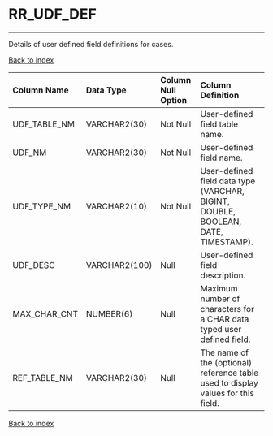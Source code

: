 # RR_UDF_DEF

---

Details of user defined field definitions for cases.

[Back to index](./index.md)

| Column Name   | Data Type     | Column Null Option   | Column Definition                                                                 |
|:--------------|:--------------|:---------------------|:----------------------------------------------------------------------------------|
| UDF_TABLE_NM  | VARCHAR2(30)  | Not Null             | User-defined field table name.                                                    |
| UDF_NM        | VARCHAR2(30)  | Not Null             | User-defined field name.                                                          |
| UDF_TYPE_NM   | VARCHAR2(10)  | Not Null             | User-defined field data type (VARCHAR, BIGINT, DOUBLE, BOOLEAN, DATE, TIMESTAMP). |
| UDF_DESC      | VARCHAR2(100) | Null                 | User-defined field description.                                                   |
| MAX_CHAR_CNT  | NUMBER(6)     | Null                 | Maximum number of characters for a CHAR data typed user defined field.            |
| REF_TABLE_NM  | VARCHAR2(30)  | Null                 | The name of the (optional) reference table used to display values for this field. |

[Back to index](./index.md)
